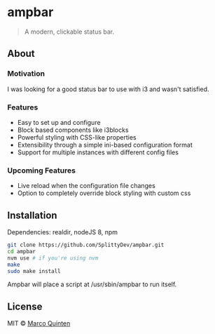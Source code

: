 # ampbar
> A modern, clickable status bar.

## About
### Motivation
I was looking for a good status bar to use with i3 and wasn't satisfied.

### Features
- Easy to set up and configure
- Block based components like i3blocks
- Powerful styling with CSS-like properties
- Extensibility through a simple ini-based configuration format
- Support for multiple instances with different config files

### Upcoming Features
- Live reload when the configuration file changes
- Option to completely override block styling with custom css

## Installation

Dependencies: realdir, nodeJS 8, npm

```bash
git clone https://github.com/SplittyDev/ampbar.git
cd ampbar
nvm use # if you're using nvm
make
sudo make install
```

Ampbar will place a script at /usr/sbin/ampbar to run itself.

## License

MIT © [Marco Quinten](https://github.com/splittydev)

